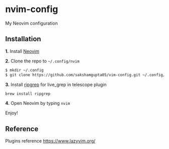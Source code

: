 # nvim-config
My Neovim configuration

## Installation

**1.** Install [Neovim](https://github.com/neovim/neovim/wiki/Installing-Neovim)

**2.** Clone the repo to `~/.config/nvim`
```sh
$ mkdir ~/.config
$ git clone https://github.com/sakshamgupta05/vim-config.git ~/.config/nvim
```

**3.** Install [ripgrep](https://github.com/BurntSushi/ripgrep) for live_grep in telescope plugin
```sh
brew install ripgrep
```

**4.** Open Neovim by typing `nvim`

Enjoy!

## Reference

Plugins reference
https://www.lazyvim.org/